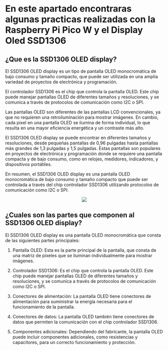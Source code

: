 # En este apartado encontraras algunas practicas realizadas con la Raspberry Pi Pico W y el Display Oled SSD1306

## ¿Que es la SSD1306 OLED display?

El SSD1306 OLED display es un tipo de pantalla OLED monocromática de bajo consumo y tamaño compacto, que puede ser utilizada en una amplia variedad de proyectos de electrónica y programación.

El controlador SSD1306 es el chip que controla la pantalla OLED. Este chip puede manejar pantallas OLED de diferentes tamaños y resoluciones, y se comunica a través de protocolos de comunicación como I2C o SPI.

Las pantallas OLED son diferentes de las pantallas LCD convencionales, ya que no requieren una retroiluminación para mostrar imágenes. En cambio, cada píxel en una pantalla OLED se ilumina de forma individual, lo que resulta en una mayor eficiencia energética y un contraste más alto.

El SSD1306 OLED display se puede encontrar en diferentes tamaños y resoluciones, desde pequeñas pantallas de 0,96 pulgadas hasta pantallas más grandes de 1,3 pulgadas y 1,5 pulgadas. Estas pantallas son populares en proyectos de electrónica y programación donde se requiere una pantalla compacta y de bajo consumo, como en relojes, medidores, indicadores, y dispositivos portátiles.

En resumen, el SSD1306 OLED display es una pantalla OLED monocromática de bajo consumo y tamaño compacto que puede ser controlada a través del chip controlador SSD1306 utilizando protocolos de comunicación como I2C o SPI.
<p align="center"><img src="https://github.com/Autumnland/Raspberry-Pi-Pico-W/assets/112134604/b5339c97-75fa-40f2-ba2c-144fa7511676" align="center"/></p>

## ¿Cuales son las partes que componen al SSD1306 OLED display?

El SSD1306 OLED display es una pantalla OLED monocromática que consta de las siguientes partes principales:

1. Pantalla OLED: Esta es la parte principal de la pantalla, que consta de una matriz de píxeles que se iluminan individualmente para mostrar imágenes.

2. Controlador SSD1306: Es el chip que controla la pantalla OLED. Este chip puede manejar pantallas OLED de diferentes tamaños y resoluciones, y se comunica a través de protocolos de comunicación como I2C o SPI.

3. Conectores de alimentación: La pantalla OLED tiene conectores de alimentación para suministrar la energía necesaria para el funcionamiento de la pantalla.

4. Conectores de datos: La pantalla OLED también tiene conectores de datos que permiten la comunicación con el chip controlador SSD1306.

5. Componentes adicionales: Dependiendo del fabricante, la pantalla OLED puede incluir componentes adicionales, como resistencias y capacitores, para un correcto funcionamiento y protección.
